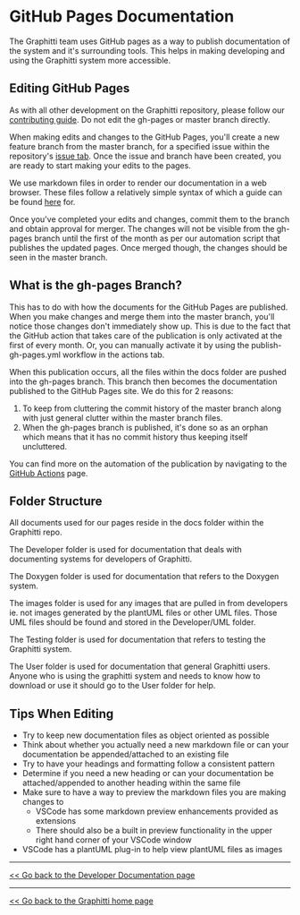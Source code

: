 # GitHub Pages Documentation

The Graphitti team uses GitHub pages as a way to publish documentation of the system and it's surrounding tools. This helps in making developing and using the Graphitti system more accessible.

## Editing GitHub Pages

As with all other development on the Graphitti repository, please follow our [contributing guide](../../CONTRIBUTING.md). Do not edit the gh-pages or master branch directly.

When making edits and changes to the GitHub Pages, you'll create a new feature branch from the master branch, for a specified issue within the repository's [issue tab](https://github.com/UWB-Biocomputing/Graphitti/issues). Once the issue and branch have been created, you are ready to start making your edits to the pages.

We use markdown files in order to render our documentation in a web browser. These files follow a relatively simple syntax of which a guide can be found [here](https://www.markdownguide.org/basic-syntax/) for.

Once you've completed your edits and changes, commit them to the branch and obtain approval for merger. The changes will not be visible from the gh-pages branch until the first of the month as per our automation script that publishes the updated pages. Once merged though, the changes should be seen in the master branch.

## What is the gh-pages Branch?

This has to do with how the documents for the GitHub Pages are published. When you make changes and merge them into the master branch, you'll notice those changes don't immediately show up. This is due to the fact that the GitHub action that takes care of the publication is only activated at the first of every month. Or, you can manually activate it by using the publish-gh-pages.yml workflow in the actions tab.

When this publication occurs, all the files within the docs folder are pushed into the gh-pages branch. This branch then becomes the documentation published to the GitHub Pages site. We do this for 2 reasons:

1. To keep from cluttering the commit history of the master branch along with just general clutter within the master branch files.
2. When the gh-pages branch is published, it's done so as an orphan which means that it has no commit history thus keeping itself uncluttered.

You can find more on the automation of the publication by navigating to the [GitHub Actions](GHActions.md) page.

## Folder Structure

All documents used for our pages reside in the docs folder within the Graphitti repo.

The Developer folder is used for documentation that deals with documenting systems for developers of Graphitti.

The Doxygen folder is used for documentation that refers to the Doxygen system.

The images folder is used for any images that are pulled in from developers ie. not images generated by the plantUML files or other UML files. Those UML files should be found and stored in the Developer/UML folder.

The Testing folder is used for documentation that refers to testing the Graphitti system.

The User folder is used for documentation that general Graphitti users. Anyone who is using the graphitti system and needs to know how to download or use it should go to the User folder for help.

## Tips When Editing

- Try to keep new documentation files as object oriented as possible
- Think about whether you actually need a new markdown file or can your documentation be appended/attached to an existing file
- Try to have your headings and formatting follow a consistent pattern
- Determine if you need a new heading or can your documentation be attached/appended to another heading within the same file
- Make sure to have a way to preview the markdown files you are making changes to
    - VSCode has some markdown preview enhancements provided as extensions
    - There should also be a built in preview functionality in the upper right hand corner of your VSCode window
- VSCode has a plantUML plug-in to help view plantUML files as images 



---------
[<< Go back to the Developer Documentation page](index.md)

---------
[<< Go back to the Graphitti home page](../index.md)